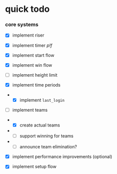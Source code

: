# quick todo

### core systems

- [x] implement riser
- [x] implement timer *p!f*
- [x] implement start flow
- [x] implement win flow

- [ ] implement height limit

- [x] implement time periods
- - [x] implement `last_login`

- [ ] implement teams
- - [x] create actual teams
- - [ ] support winning for teams
- - [ ] announce team elimination?

- [x] implement performance improvements (optional)

- [x] implement setup flow